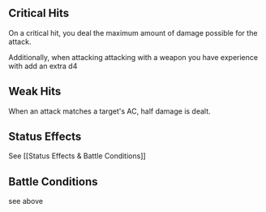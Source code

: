 ## Critical Hits
On a critical hit, you deal the maximum amount of damage possible for the attack. 

Additionally, when attacking attacking with a weapon you have experience with add an extra d4

## Weak Hits
When an attack matches a target's AC, half damage is dealt. 

## Status Effects
See [[Status Effects & Battle Conditions]]

## Battle Conditions
see above